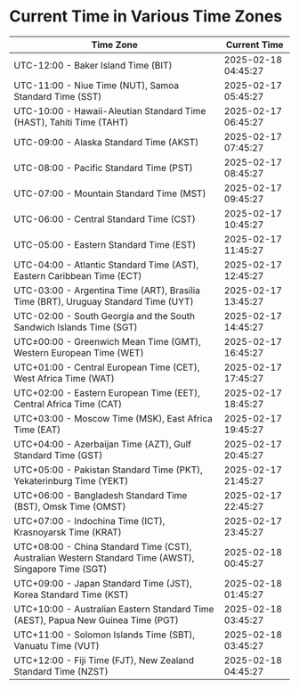 # Current Time in Various Time Zones

| Time Zone | Current Time |
|-----------|--------------|
| UTC-12:00 - Baker Island Time (BIT) | 2025-02-18 04:45:27 |
| UTC-11:00 - Niue Time (NUT), Samoa Standard Time (SST) | 2025-02-17 05:45:27 |
| UTC-10:00 - Hawaii-Aleutian Standard Time (HAST), Tahiti Time (TAHT) | 2025-02-17 06:45:27 |
| UTC-09:00 - Alaska Standard Time (AKST) | 2025-02-17 07:45:27 |
| UTC-08:00 - Pacific Standard Time (PST) | 2025-02-17 08:45:27 |
| UTC-07:00 - Mountain Standard Time (MST) | 2025-02-17 09:45:27 |
| UTC-06:00 - Central Standard Time (CST) | 2025-02-17 10:45:27 |
| UTC-05:00 - Eastern Standard Time (EST) | 2025-02-17 11:45:27 |
| UTC-04:00 - Atlantic Standard Time (AST), Eastern Caribbean Time (ECT) | 2025-02-17 12:45:27 |
| UTC-03:00 - Argentina Time (ART), Brasília Time (BRT), Uruguay Standard Time (UYT) | 2025-02-17 13:45:27 |
| UTC-02:00 - South Georgia and the South Sandwich Islands Time (SGT) | 2025-02-17 14:45:27 |
| UTC±00:00 - Greenwich Mean Time (GMT), Western European Time (WET) | 2025-02-17 16:45:27 |
| UTC+01:00 - Central European Time (CET), West Africa Time (WAT) | 2025-02-17 17:45:27 |
| UTC+02:00 - Eastern European Time (EET), Central Africa Time (CAT) | 2025-02-17 18:45:27 |
| UTC+03:00 - Moscow Time (MSK), East Africa Time (EAT) | 2025-02-17 19:45:27 |
| UTC+04:00 - Azerbaijan Time (AZT), Gulf Standard Time (GST) | 2025-02-17 20:45:27 |
| UTC+05:00 - Pakistan Standard Time (PKT), Yekaterinburg Time (YEKT) | 2025-02-17 21:45:27 |
| UTC+06:00 - Bangladesh Standard Time (BST), Omsk Time (OMST) | 2025-02-17 22:45:27 |
| UTC+07:00 - Indochina Time (ICT), Krasnoyarsk Time (KRAT) | 2025-02-17 23:45:27 |
| UTC+08:00 - China Standard Time (CST), Australian Western Standard Time (AWST), Singapore Time (SGT) | 2025-02-18 00:45:27 |
| UTC+09:00 - Japan Standard Time (JST), Korea Standard Time (KST) | 2025-02-18 01:45:27 |
| UTC+10:00 - Australian Eastern Standard Time (AEST), Papua New Guinea Time (PGT) | 2025-02-18 03:45:27 |
| UTC+11:00 - Solomon Islands Time (SBT), Vanuatu Time (VUT) | 2025-02-18 03:45:27 |
| UTC+12:00 - Fiji Time (FJT), New Zealand Standard Time (NZST) | 2025-02-18 04:45:27 |
